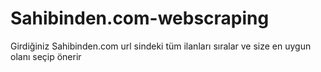 # Sahibinden.com-webscraping
 Girdiğiniz Sahibinden.com url sindeki tüm ilanları sıralar ve size en uygun olanı seçip önerir
